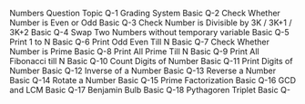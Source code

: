 Numbers	Question	Topic
Q-1	Grading System	Basic
Q-2	Check Whether Number is Even or Odd	Basic
Q-3	Check Number is Divisible by 3K / 3K+1 / 3K+2	Basic
Q-4	Swap Two Numbers without temporary variable	Basic
Q-5	Print 1 to N	Basic
Q-6	Print Odd Even Till N	Basic
Q-7	Check Whether Number is Prime	Basic
Q-8	Print All Prime Till N	Basic
Q-9	Print All Fibonacci till N	Basic
Q-10	Count Digits of Number	Basic
Q-11	Print Digits of Number	Basic
Q-12	Inverse of a Number	Basic
Q-13	Reverse a Number	Basic
Q-14	Rotate a Number	Basic
Q-15	Prime Factorization	Basic
Q-16	GCD and LCM	Basic
Q-17	Benjamin Bulb	Basic
Q-18	Pythagoren Triplet	Basic
Q-
